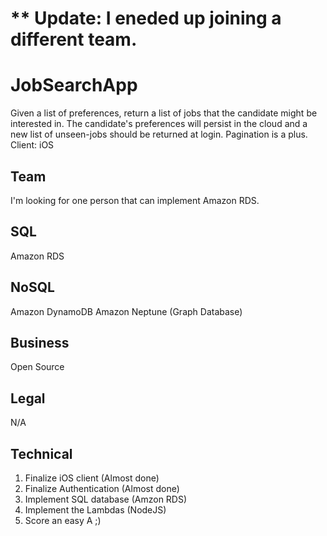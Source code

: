 # ** Update: I eneded up joining a different team.

# JobSearchApp
Given a list of preferences, return a list of jobs that the candidate might be interested in. The candidate's preferences will persist in the cloud and a new list of unseen-jobs should be returned at login. Pagination is a plus.
Client: iOS

## Team
I'm looking for one person that can implement Amazon RDS.

## SQL
Amazon RDS

## NoSQL
Amazon DynamoDB
Amazon Neptune (Graph Database)

## Business
Open Source

## Legal
N/A

## Technical
  1. Finalize iOS client (Almost done)
  2. Finalize Authentication (Almost done)
  3. Implement SQL database (Amzon RDS)
  4. Implement the Lambdas (NodeJS)
  5. Score an easy A ;)
